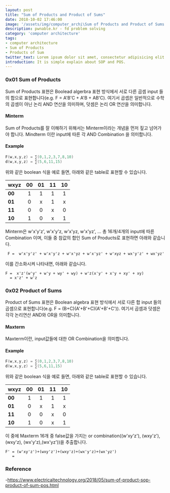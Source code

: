 ```yaml
---
layout: post
title: "Sum of Products and Product of Sums"
date: 2018-10-02 17:46:00
image: '/assets/img/computer_archi\Sum of Products and Product of Sums.PNG'
description: pwnable.kr - fd problem solving
category: 'computer architecture'
tags:
- computer architecture
- Sum of Products
- Products of Sum
twitter_text: Lorem ipsum dolor sit amet, consectetur adipisicing elit.
introduction: It is simple explain about SOP and POS.
---
```


### 0x01 Sum of Products
 Sum of Products 표현은 Boolead algerbra 표현 방식에서 서로 다른 곱셈 input 들의 합으로 표현합니다(e.g. F = A'B'C + A'B + AB'C). 여기서 곱셉은 일반적으로 수학의 곱셈이 아닌 논리 AND 연산을 의미하며, 덧셈은 논리 OR 연산을 의미합니다.

 #### Minterm

 Sum of Products를 잘 이해하기 위해서는 Minterm이라는 개념을 먼저 짚고 넘어가야 합니다. Mindterm 이란 input에 따른 각 AND Combination 을 의미합니다.

#### Example
~~~c
F(w,x,y,z) = ∑(0,1,2,3,7,8,10)
d(w,x,y,z) = ∑(5,6,11,15) 
~~~
위와 같은 boolean 식을 예로 들면, 아래와 같은 table로 표현할 수 있습니다. 

|  <center>wxyz</center> |  <center>00</center> |  <center>01</center> |  <center>11</center> |  <center>10</center> |
|:--------|:--------:|:--------:|:--------:|:--------:|
|**00** | <center>1 </center> | <center>1 </center> | <center>1 </center> | <center>1 </center> |
|**01** | <center>0 </center> | <center>x </center> | <center>1 </center> | <center>x </center> |
|**11** | <center>0 </center> | <center>0 </center> | <center>x </center> | <center>0 </center> |
|**10** | <center>1 </center> | <center>0 </center> | <center>x </center> | <center>1 </center> |

 Minterm은 w'x'y'z', w'x'y'z, w'x'yz, w'x'yz', ... 총 16개/4개의 input에 따른 Combination 이며, 이들 중 참값의 합인 Sum of Products로 표현하면 아래와 같습니다.

~~~
 F =  w'x'y'z' + w'x'y'z + w'x'yz + w'x'yz' + w'xyz + wx'y'z' + wx'yz'
 ~~~

이를 간소화시켜 나타내면, 아래와 같습니다.

~~~
F =  x'z'(w'y' + w'y + wy' + wy) + w'z(x'y' + x'y + xy' + xy)
  = x'z' + w'z
~~~

 ### 0x02 Product of Sums
  Product of Sums 표현은 Boolean algebra 표현 방식에서 서로 다른 합 input 들의 곱셈으로 표현합니다(e.g. F = (B+C)(A'+B'+C)(A'+B'+C')). 여기서 곱셈과 덧셈은 각각 논리연산 AND와 OR을 의미합니다.

#### Maxterm
 Maxterm이란, input값들에 대한 OR Combination을 의미합니다.

 #### Example
~~~c
F(w,x,y,z) = ∑(0,1,2,3,7,8,10)
d(w,x,y,z) = ∑(5,6,11,15) 
~~~
위와 같은 boolean 식을 예로 들면, 아래와 같은 table로 표현할 수 있습니다. 

|  <center>wxyz</center> |  <center>00</center> |  <center>01</center> |  <center>11</center> |  <center>10</center> |
|:--------|:--------:|:--------:|:--------:|:--------:|
|**00** | <center>1 </center> | <center>1 </center> | <center>1 </center> | <center>1 </center> |
|**01** | <center>0 </center> | <center>x </center> | <center>1 </center> | <center>x </center> |
|**11** | <center>0 </center> | <center>0 </center> | <center>x </center> | <center>0 </center> |
|**10** | <center>1 </center> | <center>0 </center> | <center>x </center> | <center>1 </center> |

이 중에 Maxterm 16개 중 false값을 가지는 or combination((w'xy'z'), (wxy'z'), (wxy'z), (wx'y'z),(wx'yz'))을 추출합니다.
~~~
F' = (w'xy'z')+(wxy'z')+(wxy'z)+(wx'y'z)+(wx'yz')
   = 
~~~



### Reference
 -https://www.electricaltechnology.org/2018/05/sum-of-product-sop-product-of-sum-pos.html